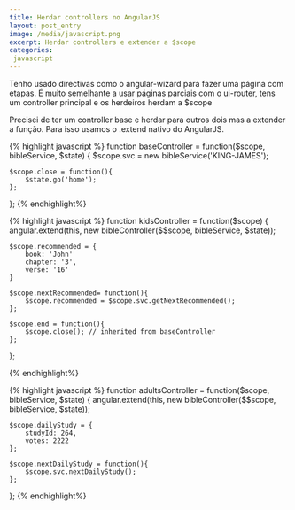 ```yaml
---
title: Herdar controllers no AngularJS
layout: post_entry
image: /media/javascript.png
excerpt: Herdar controllers e extender a $scope
categories:
 javascript
---
```


Tenho usado directivas como o angular-wizard para fazer uma página com etapas. É muito semelhante a usar páginas parciais com o ui-router, tens um controller principal e os herdeiros herdam a $scope

Precisei de ter um controller base e herdar para outros dois mas a extender a função. Para isso usamos o .extend nativo do AngularJS.

{% highlight javascript %}
function baseController = function($scope, bibleService, $state) {
	$scope.svc = new bibleService('KING-JAMES');

	$scope.close = function(){ 
		$state.go('home'); 
	};
};
{% endhighlight%}

{% highlight javascript %}
function kidsController = function($scope) {
	angular.extend(this, new bibleController($$scope, bibleService, $state));

	$scope.recommended = {
		book: 'John'
		chapter: '3',
		verse: '16'
	}
	
	$scope.nextRecommended= function(){
		$scope.recommended = $scope.svc.getNextRecommended();
	};

	$scope.end = function(){
		$scope.close(); // inherited from baseController
	};
};

{% endhighlight%}

{% highlight javascript %}
function adultsController = function($scope, bibleService, $state) {
	angular.extend(this, new bibleController($$scope, bibleService, $state));

	$scope.dailyStudy = {
		studyId: 264,
		votes: 2222
	};

	$scope.nextDailyStudy = function(){
		$scope.svc.nextDailyStudy();
	};
};
{% endhighlight%}
